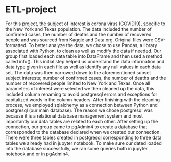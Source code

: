 # ETL-project

For this project, the subject of interest is corona virus (COVID19), specific to the New York and Texas population. The data included the number of confirmed cases, the number of deaths and the number of recovered people and was sourced from Kaggle and Data.org. Original files were CSV-formatted. To better analyze the data, we chose to use Pandas, a library associated with Python, to clean as well as modify the data if needed. Our group first loaded each data table into DataFrame and then used a method called info(). This initial step helped us understand the data information and data type given in each file as well as identify any null values in each data set. The data was then narrowed down to the aforementioned subset subject interests; number of confirmed cases, the number of deaths and the number of recovered people limited to New York and Texas. Once all parameters of interest were selected we then cleaned up the data, this included column renaming to avoid postgresql errors and exceptions for capitalized words in the column headers. After finishing with the cleaning process, we employed sqlalchemy as a connection between Python and postgresql (our main database). The reason we chose postgresql was because it is a relational database management system and most importantly our data tables are related to each other. After setting up the connection, our group came to pgAdmin4 to create a database that corresponded to the database declared when we created our connection. There were three tables created in postgresql corresponding to three data tables we already had in jupyter notebook. To make sure our dated loaded into the database successfully, we ran some queries both in jupyter notebook and or in pgAdmin4.
